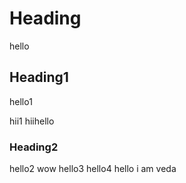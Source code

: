 # Heading
hello

## Heading1
hello1

hii1
hiihello

### Heading2
hello2
wow
hello3
hello4
hello i am veda
